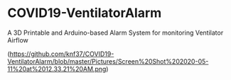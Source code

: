 # COVID19-VentilatorAlarm
A 3D Printable and Arduino-based Alarm System for monitoring Ventilator Airflow

(https://github.com/knf37/COVID19-VentilatorAlarm/blob/master/Pictures/Screen%20Shot%202020-05-11%20at%2012.33.21%20AM.png)
